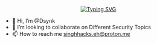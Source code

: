 <p align="center">
<a href="https://github.com/SinghHacks">
    <img src="https://readme-typing-svg.demolab.com?font=Georgia&size=18&duration=2000&pause=100&multiline=true&width=500&height=80&lines=DSynk;Cybersecurity+Researcher+%7C+API+Pentester;Mobile+ Pentester+%7C+WebApplication Pentester+%7C+" alt="Typing SVG" />
</a>
<br/>

</p> 



- 👋 Hi, I’m @Dsynk
- 💞️ I’m looking to collaborate on Different Security Topics
- 📫 How to reach me singhhacks.eh@proton.me

<!---
SinghHacks/SinghHacks is a ✨ special ✨ repository because its `README.md` (this file) appears on your GitHub profile.
You can click the Preview link to take a look at your changes.
--->
